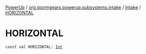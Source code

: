 [PowerUp](../../index.md) / [org.stormgears.powerup.subsystems.intake](../index.md) / [Intake](index.md) / [HORIZONTAL](./-h-o-r-i-z-o-n-t-a-l.md)

# HORIZONTAL

`const val HORIZONTAL: `[`Int`](https://kotlinlang.org/api/latest/jvm/stdlib/kotlin/-int/index.html)